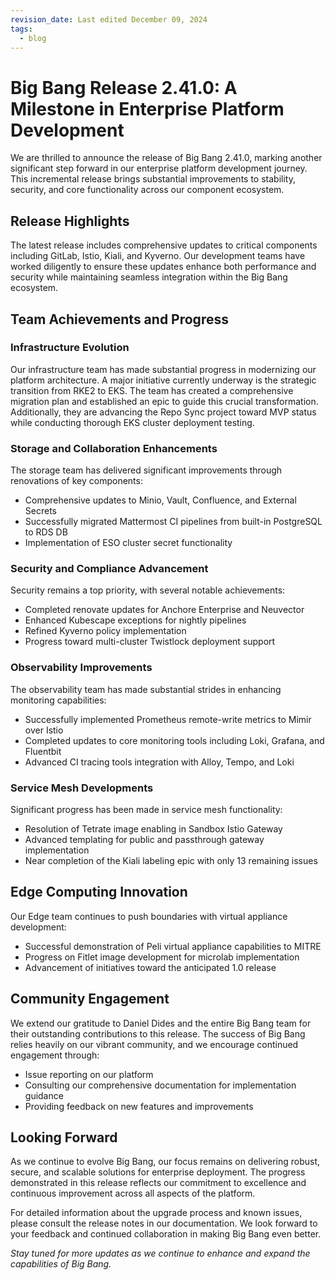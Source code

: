 ```yaml
---
revision_date: Last edited December 09, 2024
tags:
  - blog
---
```


# Big Bang Release 2.41.0: A Milestone in Enterprise Platform Development

We are thrilled to announce the release of Big Bang 2.41.0, marking another significant step forward in our enterprise platform development journey. This incremental release brings substantial improvements to stability, security, and core functionality across our component ecosystem.

## Release Highlights

The latest release includes comprehensive updates to critical components including GitLab, Istio, Kiali, and Kyverno. Our development teams have worked diligently to ensure these updates enhance both performance and security while maintaining seamless integration within the Big Bang ecosystem.

## Team Achievements and Progress

### Infrastructure Evolution

Our infrastructure team has made substantial progress in modernizing our platform architecture. A major initiative currently underway is the strategic transition from RKE2 to EKS. The team has created a comprehensive migration plan and established an epic to guide this crucial transformation. Additionally, they are advancing the Repo Sync project toward MVP status while conducting thorough EKS cluster deployment testing.

### Storage and Collaboration Enhancements

The storage team has delivered significant improvements through renovations of key components:
- Comprehensive updates to Minio, Vault, Confluence, and External Secrets
- Successfully migrated Mattermost CI pipelines from built-in PostgreSQL to RDS DB
- Implementation of ESO cluster secret functionality

### Security and Compliance Advancement

Security remains a top priority, with several notable achievements:
- Completed renovate updates for Anchore Enterprise and Neuvector
- Enhanced Kubescape exceptions for nightly pipelines
- Refined Kyverno policy implementation
- Progress toward multi-cluster Twistlock deployment support

### Observability Improvements

The observability team has made substantial strides in enhancing monitoring capabilities:
- Successfully implemented Prometheus remote-write metrics to Mimir over Istio
- Completed updates to core monitoring tools including Loki, Grafana, and Fluentbit
- Advanced CI tracing tools integration with Alloy, Tempo, and Loki

### Service Mesh Developments

Significant progress has been made in service mesh functionality:
- Resolution of Tetrate image enabling in Sandbox Istio Gateway
- Advanced templating for public and passthrough gateway implementation
- Near completion of the Kiali labeling epic with only 13 remaining issues

## Edge Computing Innovation

Our Edge team continues to push boundaries with virtual appliance development:
- Successful demonstration of Peli virtual appliance capabilities to MITRE
- Progress on Fitlet image development for microlab implementation
- Advancement of initiatives toward the anticipated 1.0 release

## Community Engagement

We extend our gratitude to Daniel Dides and the entire Big Bang team for their outstanding contributions to this release. The success of Big Bang relies heavily on our vibrant community, and we encourage continued engagement through:
- Issue reporting on our platform
- Consulting our comprehensive documentation for implementation guidance
- Providing feedback on new features and improvements

## Looking Forward

As we continue to evolve Big Bang, our focus remains on delivering robust, secure, and scalable solutions for enterprise deployment. The progress demonstrated in this release reflects our commitment to excellence and continuous improvement across all aspects of the platform.

For detailed information about the upgrade process and known issues, please consult the release notes in our documentation. We look forward to your feedback and continued collaboration in making Big Bang even better.

*Stay tuned for more updates as we continue to enhance and expand the capabilities of Big Bang.*